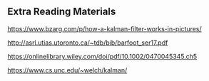 ## Extra Reading Materials

https://www.bzarg.com/p/how-a-kalman-filter-works-in-pictures/

http://asrl.utias.utoronto.ca/~tdb/bib/barfoot_ser17.pdf  

https://onlinelibrary.wiley.com/doi/pdf/10.1002/0470045345.ch5

https://www.cs.unc.edu/~welch/kalman/




